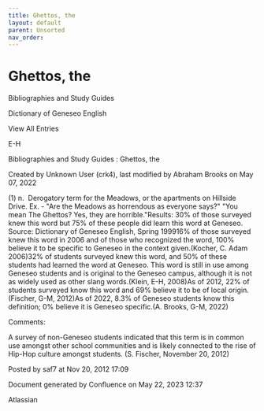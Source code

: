 ```yaml
---
title: Ghettos, the
layout: default
parent: Unsorted
nav_order:
---
```


# Ghettos, the

Bibliographies and Study Guides

Dictionary of Geneseo English

View All Entries

E-H

Bibliographies and Study Guides : Ghettos, the

Created by  Unknown User (crk4), last modified by  Abraham Brooks on May 07, 2022

(1) n.  Derogatory term for the Meadows, or the apartments on Hillside Drive. Ex. - &quot;Are the Meadows as horrendous as everyone says?&quot; &quot;You mean The Ghettos? Yes, they are horrible.&quot;Results: 30% of those surveyed knew this word but 75% of these people did learn this word at Geneseo. Source: Dictionary of Geneseo English, Spring 199916% of those surveyed knew this word in 2006 and of those who recognized the word, 100% believe it to be specific to Geneseo in the context given.(Kocher, C. Adam 2006)32% of students surveyed knew this word, and 50% of these students had learned the word at Geneseo. This word is still in use among Geneseo students and is original to the Geneseo campus, although it is not as widely used as other slang words.(Klein, E-H, 2008)As of 2012, 22% of students surveyed know this word and 69% believe it to be of local origin.(Fischer, G-M, 2012)As of 2022, 8.3% of Geneseo students know this definition; 0% believe it is Geneseo specific.(A. Brooks, G-M, 2022)

Comments:

A survey of non-Geneseo students indicated that this term is in common use amongst other school communities and is likely connected to the rise of Hip-Hop culture amongst students. (S. Fischer, November 20, 2012)

Posted by saf7 at Nov 20, 2012 17:09

Document generated by Confluence on May 22, 2023 12:37

Atlassian
